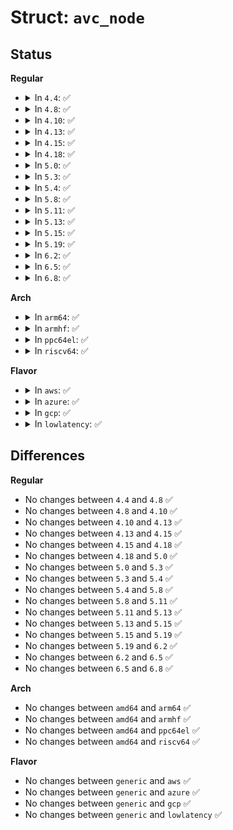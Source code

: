 # Struct: <code>avc_node</code>

## Status
<b>Regular</b>
<ul>
<li>
<details>
<summary>In <code>4.4</code>: ✅</summary>

```c
struct avc_node {
    struct avc_entry ae;
    struct hlist_node list;
    struct callback_head rhead;
};
```
</details>
</li>
<li>
<details>
<summary>In <code>4.8</code>: ✅</summary>

```c
struct avc_node {
    struct avc_entry ae;
    struct hlist_node list;
    struct callback_head rhead;
};
```
</details>
</li>
<li>
<details>
<summary>In <code>4.10</code>: ✅</summary>

```c
struct avc_node {
    struct avc_entry ae;
    struct hlist_node list;
    struct callback_head rhead;
};
```
</details>
</li>
<li>
<details>
<summary>In <code>4.13</code>: ✅</summary>

```c
struct avc_node {
    struct avc_entry ae;
    struct hlist_node list;
    struct callback_head rhead;
};
```
</details>
</li>
<li>
<details>
<summary>In <code>4.15</code>: ✅</summary>

```c
struct avc_node {
    struct avc_entry ae;
    struct hlist_node list;
    struct callback_head rhead;
};
```
</details>
</li>
<li>
<details>
<summary>In <code>4.18</code>: ✅</summary>

```c
struct avc_node {
    struct avc_entry ae;
    struct hlist_node list;
    struct callback_head rhead;
};
```
</details>
</li>
<li>
<details>
<summary>In <code>5.0</code>: ✅</summary>

```c
struct avc_node {
    struct avc_entry ae;
    struct hlist_node list;
    struct callback_head rhead;
};
```
</details>
</li>
<li>
<details>
<summary>In <code>5.3</code>: ✅</summary>

```c
struct avc_node {
    struct avc_entry ae;
    struct hlist_node list;
    struct callback_head rhead;
};
```
</details>
</li>
<li>
<details>
<summary>In <code>5.4</code>: ✅</summary>

```c
struct avc_node {
    struct avc_entry ae;
    struct hlist_node list;
    struct callback_head rhead;
};
```
</details>
</li>
<li>
<details>
<summary>In <code>5.8</code>: ✅</summary>

```c
struct avc_node {
    struct avc_entry ae;
    struct hlist_node list;
    struct callback_head rhead;
};
```
</details>
</li>
<li>
<details>
<summary>In <code>5.11</code>: ✅</summary>

```c
struct avc_node {
    struct avc_entry ae;
    struct hlist_node list;
    struct callback_head rhead;
};
```
</details>
</li>
<li>
<details>
<summary>In <code>5.13</code>: ✅</summary>

```c
struct avc_node {
    struct avc_entry ae;
    struct hlist_node list;
    struct callback_head rhead;
};
```
</details>
</li>
<li>
<details>
<summary>In <code>5.15</code>: ✅</summary>

```c
struct avc_node {
    struct avc_entry ae;
    struct hlist_node list;
    struct callback_head rhead;
};
```
</details>
</li>
<li>
<details>
<summary>In <code>5.19</code>: ✅</summary>

```c
struct avc_node {
    struct avc_entry ae;
    struct hlist_node list;
    struct callback_head rhead;
};
```
</details>
</li>
<li>
<details>
<summary>In <code>6.2</code>: ✅</summary>

```c
struct avc_node {
    struct avc_entry ae;
    struct hlist_node list;
    struct callback_head rhead;
};
```
</details>
</li>
<li>
<details>
<summary>In <code>6.5</code>: ✅</summary>

```c
struct avc_node {
    struct avc_entry ae;
    struct hlist_node list;
    struct callback_head rhead;
};
```
</details>
</li>
<li>
<details>
<summary>In <code>6.8</code>: ✅</summary>

```c
struct avc_node {
    struct avc_entry ae;
    struct hlist_node list;
    struct callback_head rhead;
};
```
</details>
</li>
</ul>
<b>Arch</b>
<ul>
<li>
<details>
<summary>In <code>arm64</code>: ✅</summary>

```c
struct avc_node {
    struct avc_entry ae;
    struct hlist_node list;
    struct callback_head rhead;
};
```
</details>
</li>
<li>
<details>
<summary>In <code>armhf</code>: ✅</summary>

```c
struct avc_node {
    struct avc_entry ae;
    struct hlist_node list;
    struct callback_head rhead;
};
```
</details>
</li>
<li>
<details>
<summary>In <code>ppc64el</code>: ✅</summary>

```c
struct avc_node {
    struct avc_entry ae;
    struct hlist_node list;
    struct callback_head rhead;
};
```
</details>
</li>
<li>
<details>
<summary>In <code>riscv64</code>: ✅</summary>

```c
struct avc_node {
    struct avc_entry ae;
    struct hlist_node list;
    struct callback_head rhead;
};
```
</details>
</li>
</ul>
<b>Flavor</b>
<ul>
<li>
<details>
<summary>In <code>aws</code>: ✅</summary>

```c
struct avc_node {
    struct avc_entry ae;
    struct hlist_node list;
    struct callback_head rhead;
};
```
</details>
</li>
<li>
<details>
<summary>In <code>azure</code>: ✅</summary>

```c
struct avc_node {
    struct avc_entry ae;
    struct hlist_node list;
    struct callback_head rhead;
};
```
</details>
</li>
<li>
<details>
<summary>In <code>gcp</code>: ✅</summary>

```c
struct avc_node {
    struct avc_entry ae;
    struct hlist_node list;
    struct callback_head rhead;
};
```
</details>
</li>
<li>
<details>
<summary>In <code>lowlatency</code>: ✅</summary>

```c
struct avc_node {
    struct avc_entry ae;
    struct hlist_node list;
    struct callback_head rhead;
};
```
</details>
</li>
</ul>

## Differences
<b>Regular</b>
<ul>
<li>
No changes between <code>4.4</code> and <code>4.8</code> ✅
</li>
<li>
No changes between <code>4.8</code> and <code>4.10</code> ✅
</li>
<li>
No changes between <code>4.10</code> and <code>4.13</code> ✅
</li>
<li>
No changes between <code>4.13</code> and <code>4.15</code> ✅
</li>
<li>
No changes between <code>4.15</code> and <code>4.18</code> ✅
</li>
<li>
No changes between <code>4.18</code> and <code>5.0</code> ✅
</li>
<li>
No changes between <code>5.0</code> and <code>5.3</code> ✅
</li>
<li>
No changes between <code>5.3</code> and <code>5.4</code> ✅
</li>
<li>
No changes between <code>5.4</code> and <code>5.8</code> ✅
</li>
<li>
No changes between <code>5.8</code> and <code>5.11</code> ✅
</li>
<li>
No changes between <code>5.11</code> and <code>5.13</code> ✅
</li>
<li>
No changes between <code>5.13</code> and <code>5.15</code> ✅
</li>
<li>
No changes between <code>5.15</code> and <code>5.19</code> ✅
</li>
<li>
No changes between <code>5.19</code> and <code>6.2</code> ✅
</li>
<li>
No changes between <code>6.2</code> and <code>6.5</code> ✅
</li>
<li>
No changes between <code>6.5</code> and <code>6.8</code> ✅
</li>
</ul>
<b>Arch</b>
<ul>
<li>
No changes between <code>amd64</code> and <code>arm64</code> ✅
</li>
<li>
No changes between <code>amd64</code> and <code>armhf</code> ✅
</li>
<li>
No changes between <code>amd64</code> and <code>ppc64el</code> ✅
</li>
<li>
No changes between <code>amd64</code> and <code>riscv64</code> ✅
</li>
</ul>
<b>Flavor</b>
<ul>
<li>
No changes between <code>generic</code> and <code>aws</code> ✅
</li>
<li>
No changes between <code>generic</code> and <code>azure</code> ✅
</li>
<li>
No changes between <code>generic</code> and <code>gcp</code> ✅
</li>
<li>
No changes between <code>generic</code> and <code>lowlatency</code> ✅
</li>
</ul>
